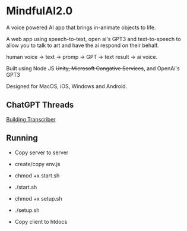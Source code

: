 # MindfulAI2.0
A voice powered AI app that brings in-animate objects to life.

A web app using speech-to-text, open ai's GPT3 and text-to-speech to allow you to talk to art and have the ai respond on their behalf.

human voice -> text -> promp -> GPT -> text result -> ai voice.

Built using Node JS ~~Unity, Microsoft Congative Services~~, and OpenAi's GPT3

Designed for MacOS, iOS, Windows and Android.


## ChatGPT Threads
[Building Transcriber](https://chat.openai.com/share/ca60ea94-5709-4675-8563-96d220fa6b52)



## Running

- Copy server to server
- create/copy env.js
- chmod +x start.sh
- ./start.sh

- chmod +x setup.sh
- ./setup.sh

- Copy client to htdocs
